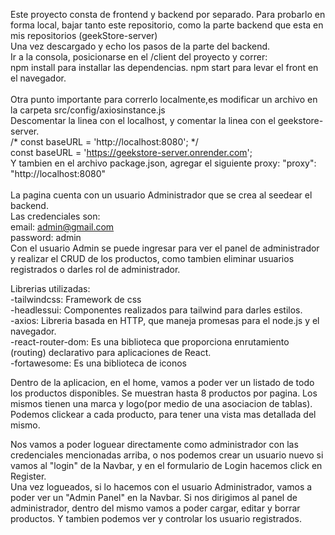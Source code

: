 Este proyecto consta de frontend y backend por separado. Para probarlo en forma local, bajar tanto este repositorio, como la parte backend que esta en mis repositorios (geekStore-server)
 <br/>
Una vez descargado y echo los pasos de la parte del backend.
 <br/>
Ir a la consola, posicionarse en el /client del proyecto y correr:
 <br/>
 npm install para installar las dependencias.
 npm start para levar el front en el navegador.
<br/>
<br/>
Otra punto importante para correrlo localmente,es modificar un archivo en la carpeta src/config/axiosinstance.js
<br/>
Descomentar la linea con el localhost, y comentar la linea con el geekstore-server.
<br/>
/* const baseURL = 'http://localhost:8080'; */
<br/>
const baseURL = 'https://geekstore-server.onrender.com';
<br/>
Y tambien en el archivo package.json, agregar el siguiente proxy:
"proxy": "http://localhost:8080"
<br/>
<br/>
La pagina cuenta con un usuario Administrador que se crea al seedear el backend.
<br/>
Las credenciales son:
<br/>
email: admin@gmail.com
<br/>
password: admin
<br/>
Con el usuario Admin se puede ingresar para ver el panel de administrador y realizar el CRUD de los productos, como tambien eliminar usuarios registrados o darles rol de administrador.
<br/>

Librerias utilizadas:
<br/>
-tailwindcss: Framework de css
<br/>
-headlessui: Componentes realizados para tailwind para darles estilos.
<br/>
-axios: Libreria basada en HTTP, que maneja promesas para el node.js y el navegador.
<br/>
-react-router-dom: Es una biblioteca que proporciona enrutamiento (routing) declarativo para aplicaciones de React. 
<br/>
-fortawesome: Es una biblioteca de iconos
<br/>

Dentro de la aplicacion, en el home, vamos a poder ver un listado de todo los productos disponibles. Se muestran hasta 8 productos por pagina. Los mismos tienen una marca y logo(por medio de una asociacion de tablas).
<br/>
 Podemos clickear a cada producto, para tener una vista mas detallada del mismo.
 <br/>

Nos vamos a poder loguear directamente como administrador con las credenciales mencionadas arriba, o nos podemos crear un usuario nuevo si vamos al "login" de la Navbar, y en el formulario de Login hacemos click en Register.
<br/>
 Una vez logueados, si lo hacemos con el usuario Administrador, vamos a poder ver un "Admin Panel" en la Navbar. Si nos dirigimos al panel de administrador, dentro del mismo vamos a poder cargar, editar y borrar productos. Y tambien podemos ver y controlar los usuario registrados.
 <br/>

